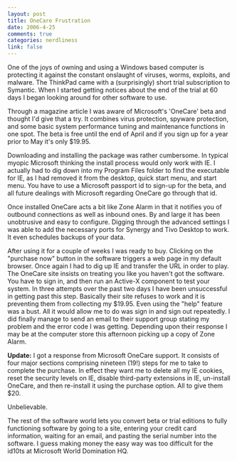 ```yaml
--- 
layout: post
title: OneCare Frustration
date: 2006-4-25
comments: true
categories: nerdliness
link: false
---
```

One of the joys of owning and using a Windows based computer is protecting it against the constant onslaught of viruses, worms, exploits, and malware. The ThinkPad came with a (surprisingly) short trial subscription to Symantic. When I started getting notices about the end of the trial at 60 days I began looking around for other software to use.

Through a magazine article I was aware of Microsoft's 'OneCare' beta and thought I'd give that a try. It combines virus protection, spyware protection, and some basic system performance tuning and maintenance functions in one spot. The beta is free until the end of April and if you sign up for a year prior to May it's only $19.95.

Downloading and installing the package was rather cumbersome. In typical myopic Microsoft thinking the install process would only work with IE. I actually had to dig down into my Program Files folder to find the executable for IE, as I had removed it from the desktop, quick start menu, and start menu. You have to use a Microsoft passport id to sign-up for the beta, and all future dealings with Microsoft regarding OneCare go through that id.

Once installed OneCare acts a bit like Zone Alarm in that it notifies you of outbound connections as well as inbound ones. By and large it has been unobtrusive and easy to configure. Digging through the advanced settings I was able to add the necessary ports for Synergy and Tivo Desktop to work. It even schedules backups of your data.

After using it for a couple of weeks I was ready to buy. Clicking on the "purchase now" button in the software triggers a web page in my default browser. Once again I had to dig up IE and transfer the URL in order to play. The OneCare site insists on treating you like you haven't got the software. You have to sign in, and then run an Active-X component to test your system. In three attempts over the past two days I have been unsuccessful in getting past this step. Basically their site refuses to work and it is preventing them from collecting my $19.95. Even using the "help" feature was a bust. All it would allow me to do was sign in and sign out repeatedly. I did finally manage to send an email to their support group stating my problem and the error code I was getting. Depending upon their response I may be at the computer store this afternoon picking up a copy of Zone Alarm.

<b>Update:</b> I got a response from Microsoft OneCare support. It consists of four major sections comprising nineteen (19!) steps for me to take to complete the purchase. In effect they want me to delete all my IE cookies, reset the security levels on IE, disable third-party extensions in IE, un-install OneCare, and then re-install it using the purchase option. All to give them $20.

Unbelievable.

The rest of the software world lets you convert beta or trial editions to fully functioning software by going to a site, entering your credit card information, waiting for an email, and pasting the serial number into the software. I guess making money the easy way was too difficult for the id10ts at Microsoft World Domination HQ.

